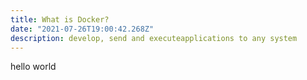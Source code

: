 ```yaml
---
title: What is Docker?
date: "2021-07-26T19:00:42.268Z"
description: develop, send and executeapplications to any system
---
```


hello world
